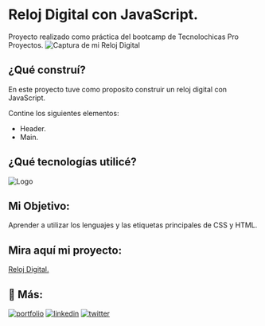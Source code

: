 # Reloj Digital con JavaScript.

Proyecto realizado como práctica del bootcamp de Tecnolochicas Pro Proyectos.
![Captura de mi Reloj Digital]()

## ¿Qué construí?

En este proyecto tuve como proposito construir un reloj digital con JavaScript.

Contine los siguientes elementos:

* Header.
* Main.

## ¿Qué tecnologías utilicé?
![Logo](https://www.channelpartner.es/wp-content/uploads/2021/09/10085_21.jpg.webp)

## Mi Objetivo:
Aprender a utilizar los lenguajes y las etiquetas principales de CSS y HTML.

## Mira aquí mi proyecto:
[Reloj Digital.](https://reloj-digital-delta.vercel.app/)

## 🔗 Más:
[![portfolio](https://img.shields.io/badge/my_portfolio-000?style=for-the-badge&logo=ko-fi&logoColor=white)](https://valeriavazquez19.github.io/)
[![linkedin](https://img.shields.io/badge/linkedin-0A66C2?style=for-the-badge&logo=linkedin&logoColor=white)](https://www.linkedin.com/in/vazquez-valeria-b73bb1273/)
[![twitter](https://img.shields.io/badge/twitter-1DA1F2?style=for-the-badge&logo=twitter&logoColor=white)](https://twitter.com/VazquezVale19?t=K2PoA4ZCTuW8046si5L6Pg&s=09)
